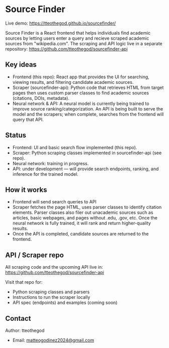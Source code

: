 # Source Finder

Live demo: https://tteothegod.github.io/sourcefinder/

Source Finder is a React frontend that helps individuals find academic sources by letting users enter a query and recieve scraped academic sources from "wikipedia.com". The scraping and API logic live in a separate repository: https://github.com/tteothegod/sourcefinder-api

## Key ideas
- Frontend (this repo): React app that provides the UI for searching, viewing results, and filtering candidate academic sources.
- Scraper (sourcefinder-api): Python code that retrieves HTML from target pages then uses custom parser classes to find academic sources (citations, DOIs, metadata).
- Neural network & API: A neural model is currently being trained to improve source ranking/categorization. An API is being built to serve the model and the scrapers; when complete, searches from the frontend will query that API.

## Status
- Frontend: UI and basic search flow implemented (this repo).
- Scraper: Python scraping classes implemented in sourcefinder-api (see repo).
- Neural network: training in progress.
- API: under development — will provide search endpoints, ranking, and inference for the trained model.

## How it works
- Frontend will send search queries to API
- Scraper fetches the page HTML, uses parser classes to identify citation elements. Parser classes also filer out unacademic sources such as articles, basic webpages, and pages without .edu, .gov, etc. Once the neural network is fully trained, it will rank and return higher-quality results.
- Once the API is completed, candidate sources are returned to the frontend. 

## API / Scraper repo
All scraping code and the upcoming API live in:
https://github.com/tteothegod/sourcefinder-api

Visit that repo for:
- Python scraping classes and parsers
- Instructions to run the scraper locally
- API spec (endpoints) and examples (coming soon)

## Contact
Author: tteothegod
- Email: matteogodinez2024@gmail.com
